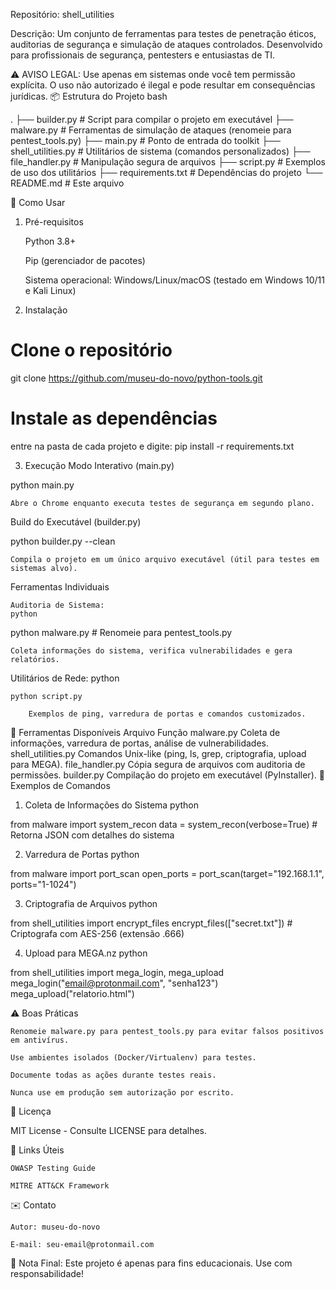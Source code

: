 Repositório: shell_utilities

Descrição:
Um conjunto de ferramentas para testes de penetração éticos, auditorias de segurança e simulação de ataques controlados. Desenvolvido para profissionais de segurança, pentesters e entusiastas de TI.

⚠️ AVISO LEGAL:
Use apenas em sistemas onde você tem permissão explícita. O uso não autorizado é ilegal e pode resultar em consequências jurídicas.
📦 Estrutura do Projeto
bash

.
├── builder.py               # Script para compilar o projeto em executável
├── malware.py               # Ferramentas de simulação de ataques (renomeie para pentest_tools.py)
├── main.py                  # Ponto de entrada do toolkit
├── shell_utilities.py       # Utilitários de sistema (comandos personalizados)
├── file_handler.py          # Manipulação segura de arquivos
├── script.py                # Exemplos de uso dos utilitários
├── requirements.txt         # Dependências do projeto
└── README.md                # Este arquivo

🚀 Como Usar
1. Pré-requisitos

    Python 3.8+

    Pip (gerenciador de pacotes)

    Sistema operacional: Windows/Linux/macOS (testado em Windows 10/11 e Kali Linux)

2. Instalação

# Clone o repositório
git clone https://github.com/museu-do-novo/python-tools.git

# Instale as dependências
entre na pasta de cada projeto e digite:
pip install -r requirements.txt

3. Execução
Modo Interativo (main.py)

python main.py

    Abre o Chrome enquanto executa testes de segurança em segundo plano.

Build do Executável (builder.py)

python builder.py --clean

    Compila o projeto em um único arquivo executável (útil para testes em sistemas alvo).

Ferramentas Individuais

    Auditoria de Sistema:
    python

python malware.py  # Renomeie para pentest_tools.py

    Coleta informações do sistema, verifica vulnerabilidades e gera relatórios.

Utilitários de Rede:
python

    python script.py

        Exemplos de ping, varredura de portas e comandos customizados.

🔧 Ferramentas Disponíveis
Arquivo	Função
malware.py	Coleta de informações, varredura de portas, análise de vulnerabilidades.
shell_utilities.py	Comandos Unix-like (ping, ls, grep, criptografia, upload para MEGA).
file_handler.py	Cópia segura de arquivos com auditoria de permissões.
builder.py	Compilação do projeto em executável (PyInstaller).
📌 Exemplos de Comandos
1. Coleta de Informações do Sistema
python

from malware import system_recon
data = system_recon(verbose=True)  # Retorna JSON com detalhes do sistema

2. Varredura de Portas
python

from malware import port_scan
open_ports = port_scan(target="192.168.1.1", ports="1-1024")

3. Criptografia de Arquivos
python

from shell_utilities import encrypt_files
encrypt_files(["secret.txt"])  # Criptografa com AES-256 (extensão .666)

4. Upload para MEGA.nz
python

from shell_utilities import mega_login, mega_upload
mega_login("email@protonmail.com", "senha123")
mega_upload("relatorio.html")

⚠️ Boas Práticas

    Renomeie malware.py para pentest_tools.py para evitar falsos positivos em antivírus.

    Use ambientes isolados (Docker/Virtualenv) para testes.

    Documente todas as ações durante testes reais.

    Nunca use em produção sem autorização por escrito.

📄 Licença

MIT License - Consulte LICENSE para detalhes.

🔗 Links Úteis

    OWASP Testing Guide

    MITRE ATT&CK Framework

✉️ Contato

    Autor: museu-do-novo

    E-mail: seu-email@protonmail.com

📌 Nota Final:
Este projeto é apenas para fins educacionais. Use com responsabilidade!